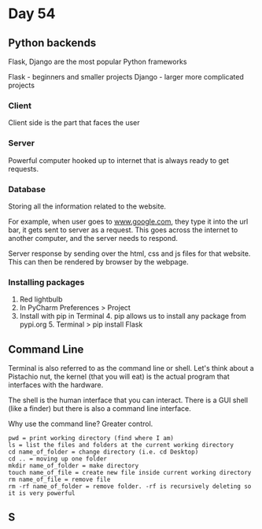 # Day 54

## Python backends

Flask, Django are the most popular Python frameworks

Flask - beginners and smaller projects
Django - larger more complicated projects

### Client

Client side is the part that faces the user

### Server

Powerful computer hooked up to internet that is always ready to get requests.

### Database

Storing all the information related to the website.

For example, when user goes to www.google.com, they type it into the url bar, it gets sent to server as a request. This goes across the internet to another computer, and the server needs to respond.

Server response by sending over the html, css and js files for that website. This can then be rendered by browser by the webpage.

### Installing packages

1. Red lightbulb
2. In PyCharm Preferences > Project
3. Install with pip in Terminal 
   4. pip allows us to install any package from pypi.org 
   5. Terminal > pip install Flask

## Command Line

Terminal is also referred to as the command line or shell. Let's think about a Pistachio nut, the kernel (that you will eat) is the actual program that interfaces with the hardware.

The shell is the human interface that you can interact. There is a GUI shell (like a finder) but there is also a command line interface.

Why use the command line? Greater control.

```
pwd = print working directory (find where I am)
ls = list the files and folders at the current working directory
cd name_of_folder = change directory (i.e. cd Desktop)
cd .. = moving up one folder
mkdir name_of_folder = make directory
touch name_of_file = create new file inside current working directory
rm name_of_file = remove file
rm -rf name_of_folder = remove folder. -rf is recursively deleting so it is very powerful
```

## S
